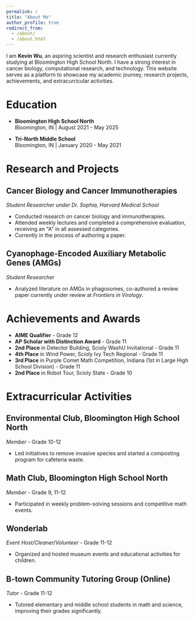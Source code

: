 ```yaml
---
permalink: /
title: "About Me"
author_profile: true
redirect_from: 
  - /about/
  - /about.html
---
```


I am **Kevin Wu**, an aspiring scientist and research enthusiast currently studying at Bloomington High School North. I have a strong interest in cancer biology, computational research, and technology. This website serves as a platform to showcase my academic journey, research projects, achievements, and extracurricular activities.

# Education

- **Bloomington High School North**  
  Bloomington, IN | August 2021 - May 2025

- **Tri-North Middle School**  
  Bloomington, IN | January 2020 - May 2021

# Research and Projects

## Cancer Biology and Cancer Immunotherapies
*Student Researcher under Dr. Sophia, Harvard Medical School*  
- Conducted research on cancer biology and immunotherapies.
- Attended weekly lectures and completed a comprehensive evaluation, receiving an "A" in all assessed categories.
- Currently in the process of authoring a paper.

## Cyanophage-Encoded Auxiliary Metabolic Genes (AMGs)
*Student Researcher*  
- Analyzed literature on AMGs in phagosomes, co-authored a review paper currently under review at *Frontiers in Virology*.

# Achievements and Awards

- **AIME Qualifier** - Grade 12
- **AP Scholar with Distinction Award** - Grade 11
- **2nd Place** in Detector Building, Scioly WashU Invitational - Grade 11
- **4th Place** in Wind Power, Scioly Ivy Tech Regional - Grade 11
- **3rd Place** in Purple Comet Math Competition, Indiana (1st in Large High School Division) - Grade 11
- **2nd Place** in Robot Tour, Scioly State - Grade 10

# Extracurricular Activities

## Environmental Club, Bloomington High School North
*Member* - Grade 10-12  
- Led initiatives to remove invasive species and started a composting program for cafeteria waste.

## Math Club, Bloomington High School North
*Member* - Grade 9, 11-12  
- Participated in weekly problem-solving sessions and competitive math events.

## Wonderlab
*Event Host/Cleaner/Volunteer* - Grade 11-12  
- Organized and hosted museum events and educational activities for children.

## B-town Community Tutoring Group (Online)
*Tutor* - Grade 11-12  
- Tutored elementary and middle school students in math and science, improving their grades significantly.

